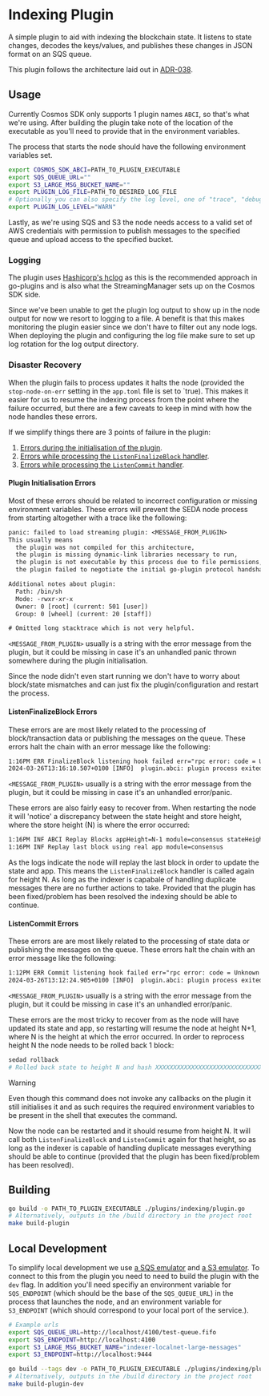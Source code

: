 # Indexing Plugin

A simple plugin to aid with indexing the blockchain state. It listens to state changes, decodes the keys/values, and publishes these changes in JSON format on an SQS queue.

This plugin follows the architecture laid out in [ADR-038](https://github.com/cosmos/cosmos-sdk/blob/main/docs/architecture/adr-038-state-listening.md).

## Usage

Currently Cosmos SDK only supports 1 plugin names `ABCI`, so that's what we're using. After building the plugin take note of the location of the executable as you'll need to provide that in the environment variables.

The process that starts the node should have the following environment variables set.

```sh
export COSMOS_SDK_ABCI=PATH_TO_PLUGIN_EXECUTABLE
export SQS_QUEUE_URL=""
export S3_LARGE_MSG_BUCKET_NAME=""
export PLUGIN_LOG_FILE=PATH_TO_DESIRED_LOG_FILE
# Optionally you can also specify the log level, one of "trace", "debug", "info", "warn", "error"
export PLUGIN_LOG_LEVEL="WARN"
```

Lastly, as we're using SQS and S3 the node needs access to a valid set of AWS credentials with permission to publish messages to the specified queue and upload access to the specified bucket.

### Logging

The plugin uses [Hashicorp's hclog](https://pkg.go.dev/github.com/hashicorp/go-hclog) as this is the recommended approach in go-plugins and is also what the StreamingManager sets up on the Cosmos SDK side.

Since we've been unable to get the plugin log output to show up in the node output for now we resort to logging to a file. A benefit is that this makes monitoring the plugin easier since we don't have to filter out any node logs. When deploying the plugin and configuring the log file make sure to set up log rotation for the log output directory.

### Disaster Recovery

When the plugin fails to process updates it halts the node (provided the `stop-node-on-err` setting in the `app.toml` file is set to `true). This makes it easier for us to resume the indexing process from the point where the failure occurred, but there are a few caveats to keep in mind with how the node handles these errors.

If we simplify things there are 3 points of failure in the plugin:

1. [Errors during the initialisation of the plugin](#plugin-initialisation-errors).
2. [Errors while processing the `ListenFinalizeBlock` handler](#listenfinalizeblock-errors).
3. [Errors while processing the `ListenCommit` handler](#listencommit-errors).

#### Plugin Initialisation Errors

Most of these errors should be related to incorrect configuration or missing environment variables. These errors will prevent the SEDA node process from starting altogether with a trace like the following:

```txt
panic: failed to load streaming plugin: <MESSAGE_FROM_PLUGIN>
This usually means
  the plugin was not compiled for this architecture,
  the plugin is missing dynamic-link libraries necessary to run,
  the plugin is not executable by this process due to file permissions, or
  the plugin failed to negotiate the initial go-plugin protocol handshake

Additional notes about plugin:
  Path: /bin/sh
  Mode: -rwxr-xr-x
  Owner: 0 [root] (current: 501 [user])
  Group: 0 [wheel] (current: 20 [staff])

# Omitted long stacktrace which is not very helpful.
```

`<MESSAGE_FROM_PLUGIN>` usually is a string with the error message from the plugin, but it could be missing in case it's an unhandled panic thrown somewhere during the plugin initialisation.

Since the node didn't even start running we don't have to worry about block/state mismatches and can just fix the plugin/configuration and restart the process.

#### ListenFinalizeBlock Errors

These errors are are most likely related to the processing of block/transaction data or publishing the messages on the queue. These errors halt the chain with an error message like the following:

```txt
1:16PM ERR FinalizeBlock listening hook failed err="rpc error: code = Unknown desc = <MESSAGE_FROM_PLUGIN>" height=XXX module=server
2024-03-26T13:16:10.507+0100 [INFO]  plugin.abci: plugin process exited: plugin=/bin/sh id=14714
```

`<MESSAGE_FROM_PLUGIN>` usually is a string with the error message from the plugin, but it could be missing in case it's an unhandled error/panic.

These errors are also fairly easy to recover from. When restarting the node it will 'notice' a discrepancy between the state height and store height, where the store height (N) is where the error occurred:

```txt
1:16PM INF ABCI Replay Blocks appHeight=N-1 module=consensus stateHeight=N-1 storeHeight=N
1:16PM INF Replay last block using real app module=consensus
```

As the logs indicate the node will replay the last block in order to update the state and app. This means the `ListenFinalizeBlock` handler is called again for height N. As long as the indexer is capabale of handling duplicate messages there are no further actions to take. Provided that the plugin has been fixed/problem has been resolved the indexing should be able to continue.

#### ListenCommit Errors

These errors are are most likely related to the processing of state data or publishing the messages on the queue. These errors halt the chain with an error message like the following:

```txt
1:12PM ERR Commit listening hook failed err="rpc error: code = Unknown desc = <MESSAGE_FROM_PLUGIN>" height=404 module=server
2024-03-26T13:12:24.905+0100 [INFO]  plugin.abci: plugin process exited: plugin=/bin/sh id=13031
```

`<MESSAGE_FROM_PLUGIN>` usually is a string with the error message from the plugin, but it could be missing in case it's an unhandled error/panic.

These errors are the most tricky to recover from as the node will have updated its state and app, so restarting will resume the node at height N+1, where N is the height at which the error occurred. In order to reprocess height N the node needs to be rolled back 1 block:

```sh
sedad rollback
# Rolled back state to height N and hash XXXXXXXXXXXXXXXXXXXXXXXXXXXXXXXXXXXXXXXXXXXXXXXXXXXXXXXXXXXXXXXX%
```

> [!WARNING]
> Even though this command does not invoke any callbacks on the plugin it still initialises it and as such requires the required environment variables to be present in the shell that executes the command.

Now the node can be restarted and it should resume from height N. It will call both `ListenFinalizeBlock` and `ListenCommit` again for that height, so as long as the indexer is capable of handling duplicate messages everything should be able to continue (provided that the plugin has been fixed/problem has been resolved).

## Building

```sh
go build -o PATH_TO_PLUGIN_EXECUTABLE ./plugins/indexing/plugin.go
# Alternatively, outputs in the /build directory in the project root
make build-plugin
```

## Local Development

To simplify local development we use [a SQS emulator](https://github.com/Admiral-Piett/goaws/) and [a S3 emulator](https://github.com/adobe/S3Mock). To connect to this from the plugin you need to need to build the plugin with the `dev` flag. In addition you'll need specifiy an environment variable for `SQS_ENDPOINT` (which should be the base of the `SQS_QUEUE_URL`) in the process that launches the node, and an environment variable for `S3_ENDPOINT` (which should correspond to your local port of the service.).

```sh
# Example urls
export SQS_QUEUE_URL=http://localhost/4100/test-queue.fifo
export SQS_ENDPOINT=http://localhost:4100
export S3_LARGE_MSG_BUCKET_NAME="indexer-localnet-large-messages"
export S3_ENDPOINT=http://localhost:9444
```

```sh
go build --tags dev -o PATH_TO_PLUGIN_EXECUTABLE ./plugins/indexing/plugin.go
# Alternatively, outputs in the /build directory in the project root
make build-plugin-dev
```
